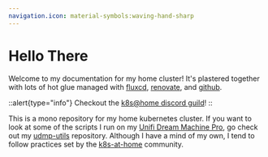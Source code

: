 ```yaml
---
navigation.icon: material-symbols:waving-hand-sharp
---
```


# Hello There

Welcome to my documentation for my home cluster!
It's plastered together with lots of hot glue managed with [fluxcd](https://fluxcd.io), [renovate](https://renovatebot.com), and [github](https://github.com).

::alert{type="info"}
Checkout the [k8s@home discord guild](https://discord.gg/k8s-at-home)!
::

This is a mono repository for my home kubernetes cluster. If you want to look at some of the scripts I run on my [Unifi Dream Machine Pro](https://store.ui.com/collections/unifi-network-unifi-os-consoles/products/udm-pro), go check out my [udmp-utils](https://github.com/Kashalls/udmp-utils) repository. Although I have a mind of my own, I tend to follow practices set by the [k8s-at-home](https://github.com/topics/k8s-at-home) community.
